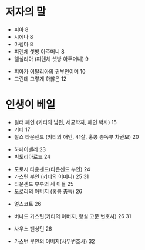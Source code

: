 # 저자의 말

- 피아 8
- 시에나 8
- 마렘마 8
- 피렌체 셋방 아주머니 8
- 엘실리아 (피렌체 셋방 아주머니) 9
* 피아가 이탈리아의 귀부인이며 10
* 그런데 그렇게 하찮은 12

# 인생이 베일
- 윌터 페인 (키티의 남편, 세균학자, 페인 박사) 15
- 키티 17
- 찰스 타운센드 (키티의 애인, 41살, 홍콩 총독부 차관보) 20
* 하페이밸리 23
* 빅토리아로드 24
- 도로시 타운센드(타운센드 부인) 24
- 가스틴 부인 (키티의 어머니) 25 31
- 타운센드 부부의 세 아들 25
- 도로리의 아버지 (홍콩 총독) 26
* 얼스코트 26
- 버나드 가스틴(키티의 아버지, 왕실 고문 변호사) 26 31
* 사우스 펜싱턴 26
- 가스턴 부인의 이버지(사무변호사) 32